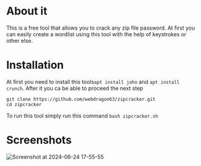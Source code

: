 # About it
This is a free tool that allows you to crack any zip file password.
At first you can easily create a wordlist using this tool with the help of keystrokes or other else.

# Installation
At first you need to install this tools`apt install john` and `apt install crunch`.
After it you ca be able to proceed the next step
```shell
git clone https://github.com/webdragon63/zipcracker.git
cd zipcracker
```
To run this tool simply run this command `bash zipcracker.sh`
# Screenshots

![Screenshot at 2024-06-24 17-55-55](https://github.com/webdragon63/zipcracker/assets/117004849/2393b41d-5be1-4611-b869-5a79eae89000)
